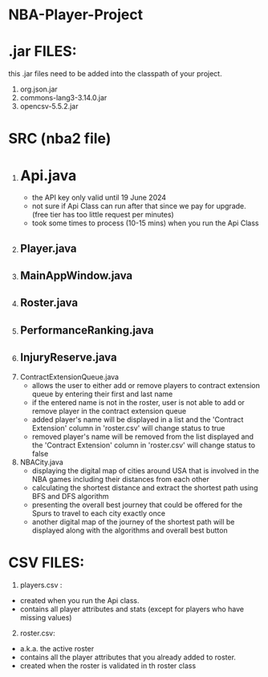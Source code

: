 # NBA-Player-Project
# .jar FILES:
this .jar files need to be added into the classpath of your project.
1. org.json.jar
2. commons-lang3-3.14.0.jar
3. opencsv-5.5.2.jar

# SRC (nba2 file)
1. # Api.java
   - the API key only valid until 19 June 2024
   - not sure if Api Class can run after that since we pay for upgrade.(free tier has too little request per minutes)
   - took some times to process (10-15 mins) when you run the Api Class
2. Player.java
   - 
3. MainAppWindow.java
   - 
4. Roster.java
   - 
5. PerformanceRanking.java
   - 
6. InjuryReserve.java
   -  
7. ContractExtensionQueue.java
   -  allows the user to either add or remove players to contract extension queue by entering their first and last name
   -  if the entered name is not  in the roster, user is not able to add or remove player in the contract extension queue
   -  added player's name will be displayed in a list and the 'Contract Extension' column in 'roster.csv' will change status to true
   -  removed player's name will be removed from the list displayed and the 'Contract Extension' column in 'roster.csv' will change status to false
8. NBACity.java
   - displaying the digital map of cities around USA that is involved in the NBA games including their distances from each other
   - calculating the shortest distance and extract the shortest path using BFS and DFS algorithm
   - presenting the overall best journey that could be offered for the Spurs to travel to each city exactly once
   - another digital map of the journey of the shortest path will be displayed along with the algorithms and overall best button
   
# CSV FILES:
1. players.csv :
- created when you run the Api class.
- contains all player attributes and stats (except for players who have missing values)

2. roster.csv:
- a.k.a. the active roster
- contains all the player attributes that you already added to roster.
- created when the roster is validated in th roster class

